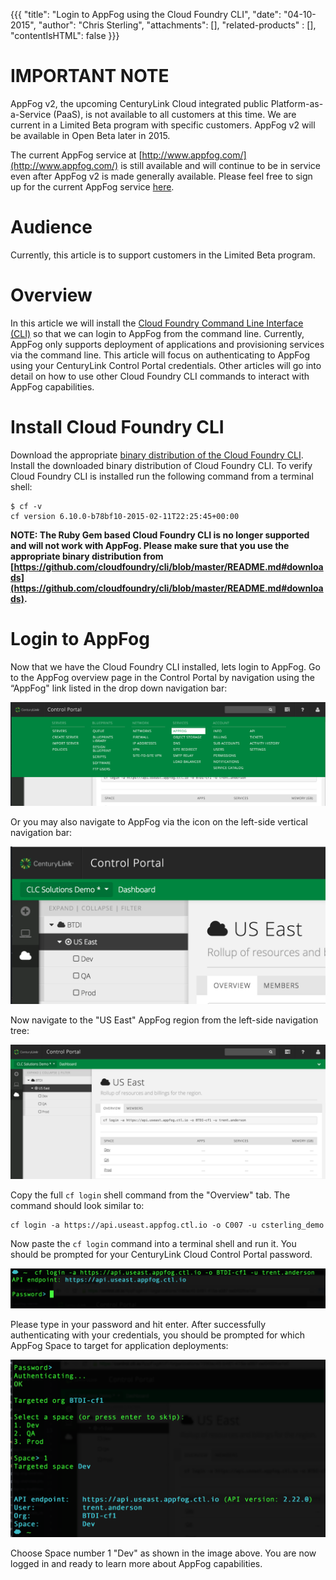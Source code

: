 {{{
  "title": "Login to AppFog using the Cloud Foundry CLI",
  "date": "04-10-2015",
  "author": "Chris Sterling",
  "attachments": [],
  "related-products" : [],
  "contentIsHTML": false
}}}

# IMPORTANT NOTE

AppFog v2, the upcoming CenturyLink Cloud integrated public Platform-as-a-Service (PaaS), is not available to all customers at this time. We are current in a Limited Beta program with specific customers. AppFog v2 will be available in Open Beta later in 2015.

The current AppFog service at [http://www.appfog.com/](http://www.appfog.com/) is still available and will continue to be in service even after AppFog v2 is made generally available. Please feel free to sign up for the current AppFog service [here](https://console.appfog.com/signup).

# Audience

Currently, this article is to support customers in the Limited Beta program.

# Overview

In this article we will install the [Cloud Foundry Command Line Interface (CLI)](https://github.com/cloudfoundry/cli/) so that we can login to AppFog from the command line. Currently, AppFog only supports deployment of applications and provisioning services via the command line. This article will focus on authenticating to AppFog using your CenturyLink Control Portal credentials. Other articles will go into detail on how to use other Cloud Foundry CLI commands to interact with AppFog capabilities.

# Install Cloud Foundry CLI

Download the appropriate [binary distribution of the Cloud Foundry CLI](https://github.com/cloudfoundry/cli/blob/master/README.md#downloads). Install the downloaded binary distribution of Cloud Foundry CLI. To verify Cloud Foundry CLI is installed run the following command from a terminal shell:

```
$ cf -v
cf version 6.10.0-b78bf10-2015-02-11T22:25:45+00:00
```

**NOTE: The Ruby Gem based Cloud Foundry CLI is no longer supported and will not work with AppFog. Please make sure that you use the appropriate binary distribution from [https://github.com/cloudfoundry/cli/blob/master/README.md#downloads](https://github.com/cloudfoundry/cli/blob/master/README.md#downloads).**

# Login to AppFog

Now that we have the Cloud Foundry CLI installed, lets login to AppFog. Go to the AppFog overview page in the Control Portal by navigation using the “AppFog" link listed in the drop down navigation bar:

![AppFog in Dropdown Navigation](../images/appfogv2/appfog-in-dropdown-nav.png)

Or you may also navigate to AppFog via the icon on the left-side vertical navigation bar:

![AppFog icon in Vertical Navigation](../images/appfogv2/appfog-icon-nav.png)

Now navigate to the "US East" AppFog region from the left-side navigation tree:

![AppFog Organization Overview in US East Region](../images/appfogv2/appfog-org-overview.png)

Copy the full `cf login` shell command from the "Overview" tab. The command should look similar to:

```
cf login -a https://api.useast.appfog.ctl.io -o C007 -u csterling_demo
```

Now paste the `cf login` command into a terminal shell and run it. You should be prompted for your CenturyLink Cloud Control Portal password.

![AppFog Login Prompt](../images/appfogv2/cf-cli-login-prompt.png)

Please type in your password and hit enter. After successfully authenticating with your credentials, you should be prompted for which AppFog Space to target for application deployments:

![AppFog Space Target Prompt](../images/appfogv2/cf-cli-space-prompt.png)

Choose Space number 1 "Dev" as shown in the image above. You are now logged in and ready to learn more about AppFog capabilities.
